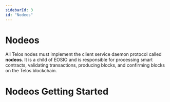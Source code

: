 ```yaml
---
sidebarId: 3
id: "Nodeos"
---
```


# Nodeos

All Telos nodes must implement the client service daemon protocol called **nodeos**. It is a child of EOSIO and is responsible for processing smart contracts, validating transactions, producing blocks, and confirming blocks on the Telos blockchain. 

# Nodeos Getting Started